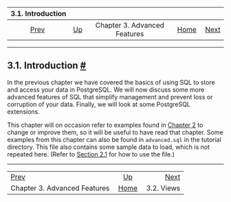 <!--?xml version="1.0" encoding="UTF-8" standalone="no"?-->

|                        3.1. Introduction                       |                                                             |                              |                                                       |                                           |
| :------------------------------------------------------------: | :---------------------------------------------------------- | :--------------------------: | ----------------------------------------------------: | ----------------------------------------: |
| [Prev](tutorial-advanced.html "Chapter 3. Advanced Features")  | [Up](tutorial-advanced.html "Chapter 3. Advanced Features") | Chapter 3. Advanced Features | [Home](index.html "PostgreSQL 17devel Documentation") |  [Next](tutorial-views.html "3.2. Views") |

***

## 3.1. Introduction [#](#TUTORIAL-ADVANCED-INTRO)

In the previous chapter we have covered the basics of using SQL to store and access your data in PostgreSQL. We will now discuss some more advanced features of SQL that simplify management and prevent loss or corruption of your data. Finally, we will look at some PostgreSQL extensions.

This chapter will on occasion refer to examples found in [Chapter 2](tutorial-sql.html "Chapter 2. The SQL Language") to change or improve them, so it will be useful to have read that chapter. Some examples from this chapter can also be found in `advanced.sql` in the tutorial directory. This file also contains some sample data to load, which is not repeated here. (Refer to [Section 2.1](tutorial-sql-intro.html "2.1. Introduction") for how to use the file.)

***

|                                                                |                                                             |                                           |
| :------------------------------------------------------------- | :---------------------------------------------------------: | ----------------------------------------: |
| [Prev](tutorial-advanced.html "Chapter 3. Advanced Features")  | [Up](tutorial-advanced.html "Chapter 3. Advanced Features") |  [Next](tutorial-views.html "3.2. Views") |
| Chapter 3. Advanced Features                                   |    [Home](index.html "PostgreSQL 17devel Documentation")    |                                3.2. Views |
